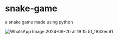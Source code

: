 # snake-game
a snake game made using python 

![WhatsApp Image 2024-09-20 at 19 15 51_f933ec61](https://github.com/user-attachments/assets/650b7e9a-de0c-4fd7-9a9d-ed9cd9d31e39)

